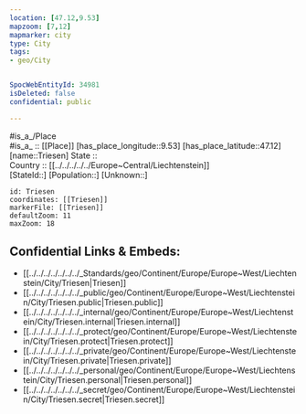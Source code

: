```yaml
---
location: [47.12,9.53] 
mapzoom: [7,12] 
mapmarker: city 
type: City
tags:
- geo/City


SpocWebEntityId: 34981
isDeleted: false
confidential: public

---
```

#is_a_/Place  
#is_a_ :: [[Place]] 
[has_place_longitude::9.53] 
[has_place_latitude::47.12] 
[name::Triesen] 
State ::  
Country :: [[../../../../../Europe~Central/Liechtenstein]]  
[StateId::] 
[Population::] 
[Unknown::] 


```leaflet
id: Triesen
coordinates: [[Triesen]] 
markerFile: [[Triesen]] 
defaultZoom: 11 
maxZoom: 18
```


## Confidential Links & Embeds: 
- [[../../../../../../../_Standards/geo/Continent/Europe/Europe~West/Liechtenstein/City/Triesen|Triesen]] 
- [[../../../../../../../_public/geo/Continent/Europe/Europe~West/Liechtenstein/City/Triesen.public|Triesen.public]] 
- [[../../../../../../../_internal/geo/Continent/Europe/Europe~West/Liechtenstein/City/Triesen.internal|Triesen.internal]] 
- [[../../../../../../../_protect/geo/Continent/Europe/Europe~West/Liechtenstein/City/Triesen.protect|Triesen.protect]] 
- [[../../../../../../../_private/geo/Continent/Europe/Europe~West/Liechtenstein/City/Triesen.private|Triesen.private]] 
- [[../../../../../../../_personal/geo/Continent/Europe/Europe~West/Liechtenstein/City/Triesen.personal|Triesen.personal]] 
- [[../../../../../../../_secret/geo/Continent/Europe/Europe~West/Liechtenstein/City/Triesen.secret|Triesen.secret]] 
